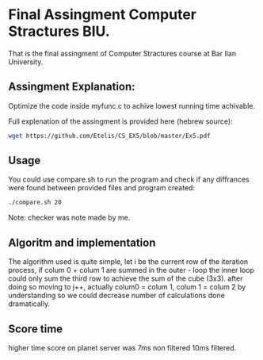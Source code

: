 # Final Assingment Computer Stractures BIU.

That is the final assingment of Computer Stractures course at Bar Ilan University.

## Assingment Explanation:
Optimize the code inside myfunc.c to achive lowest running time achivable.

Full explenation of the assingment is provided here (hebrew source):
```bash
wget https://github.com/Etelis/CS_EX5/blob/master/Ex5.pdf
```

## Usage

You  could use compare.sh to run the program and check if any diffrances were found between provided files and program created:

```bash
./compare.sh 20
```
Note: checker was note made by me.

## Algoritm  and implementation 
 The algorithm used is quite simple, let i be the current row of the iteration process, if colum 0 + colum 1 are summed in the outer - loop the inner loop could only sum the third row to achieve the sum of the cube (3x3).
after doing so moving to j++, actually colum0 = colum 1, colum 1 = colum 2 by understanding so we could decrease number of calculations done dramatically.

## Score time
higher time score on planet server was 7ms non filtered 10ms filtered.
